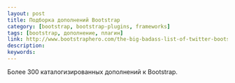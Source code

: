 ```yaml
---
layout: post
title: Подборка дополнений Bootstrap
category: [bootstrap, bootstrap-plugins, frameworks]
tags: [bootstrap, дополнение, плагин]
link: http://www.bootstraphero.com/the-big-badass-list-of-twitter-bootstrap-resources
description:
keywords:
---
```


<p>Более 300 каталогизированных дополнений к Bootstrap.</p>
